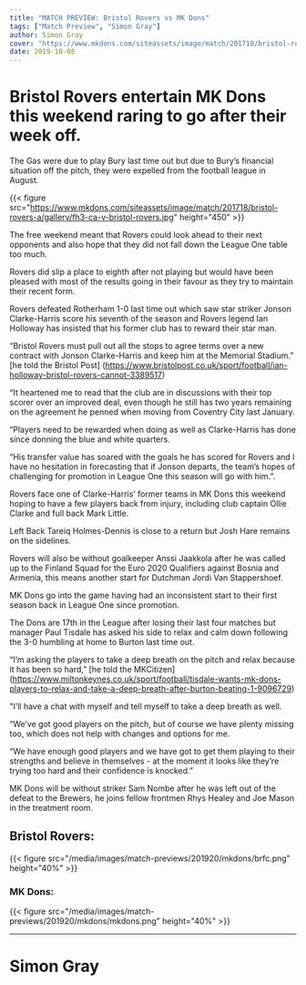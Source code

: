 ```yaml
---
title: "MATCH PREVIEW: Bristol Rovers vs MK Dons"
tags: ["Match Preview", "Simon Gray"]
author: Simon Gray
cover: "https://www.mkdons.com/siteassets/image/match/201718/bristol-rovers-a/gallery/fh3-ca-v-bristol-rovers.jpg"
date: 2019-10-08
---
```


# Bristol Rovers entertain MK Dons this weekend raring to go after their week off.

The Gas were due to play Bury last time out but due to Bury’s financial situation off the pitch, they were expelled from the football league in August.

<!--more-->

{{< figure src="https://www.mkdons.com/siteassets/image/match/201718/bristol-rovers-a/gallery/fh3-ca-v-bristol-rovers.jpg" height="450" >}}

The free weekend meant that Rovers could look ahead to their next opponents and also hope that they did not fall down the League One table too much.

Rovers did slip a place to eighth after not playing but would have been pleased with most of the results going in their favour as they try to maintain their recent form.

Rovers defeated Rotherham 1-0 last time out which saw star striker Jonson Clarke-Harris score his seventh of the season and Rovers legend Ian Holloway has insisted that his former club has to reward their star man.

“Bristol Rovers must pull out all the stops to agree terms over a new contract with Jonson Clarke-Harris and keep him at the Memorial Stadium.” [he told the Bristol Post] (https://www.bristolpost.co.uk/sport/football/ian-holloway-bristol-rovers-cannot-3389517)

“It heartened me to read that the club are in discussions with their top scorer over an improved deal, even though he still has two years remaining on the agreement he penned when moving from Coventry City last January.

“Players need to be rewarded when doing as well as Clarke-Harris has done since donning the blue and white quarters.

“His transfer value has soared with the goals he has scored for Rovers and I have no hesitation in forecasting that if Jonson departs, the team’s hopes of challenging for promotion in League One this season will go with him.”.

Rovers face one of Clarke-Harris’ former teams in MK Dons this weekend hoping to have a few players back from injury, including club captain Ollie Clarke and full back Mark Little.

Left Back Tareiq Holmes-Dennis is close to a return but Josh Hare remains on the sidelines. 

Rovers will also be without goalkeeper Anssi Jaakkola after he was called up to the Finland Squad for the Euro 2020 Qualifiers against Bosnia and Armenia, this means another start for Dutchman Jordi Van Stappershoef.

MK Dons go into the game having had an inconsistent start to their first season back in League One since promotion.

The Dons are 17th in the League after losing their last four matches but manager Paul Tisdale has asked his side to relax and calm down following the 3-0 humbling at home to Burton last time out.

“I’m asking the players to take a deep breath on the pitch and relax because it has been so hard,” [he told the MKCitizen] (https://www.miltonkeynes.co.uk/sport/football/tisdale-wants-mk-dons-players-to-relax-and-take-a-deep-breath-after-burton-beating-1-9096729)

"I’ll have a chat with myself and tell myself to take a deep breath as well.

“We’ve got good players on the pitch, but of course we have plenty missing too, which does not help with changes and options for me.

“We have enough good players and we have got to get them playing to their strengths and believe in themselves - at the moment it looks like they’re trying too hard and their confidence is knocked.”

MK Dons will be without striker Sam Nombe after he was left out of the defeat to the Brewers, he joins fellow frontmen Rhys Healey and Joe Mason in the treatment room.

## Bristol Rovers:
{{< figure src="/media/images/match-previews/201920/mkdons/brfc.png" height="40%" >}}

### MK Dons:
{{< figure src="/media/images/match-previews/201920/mkdons/mkdons.png" height="40%" >}}

--- 
# Simon Gray

<script type="text/javascript" src="//downloads.mailchimp.com/js/signup-forms/popup/unique-methods/embed.js" data-dojo-config="usePlainJson: true, isDebug: false"></script><script type="text/javascript">window.dojoRequire(["mojo/signup-forms/Loader"], function(L) { L.start({"baseUrl":"mc.us3.list-manage.com","uuid":"e17a9090e1205ae2df5fea6c4","lid":"b9f5384120","uniqueMethods":true}) })</script>